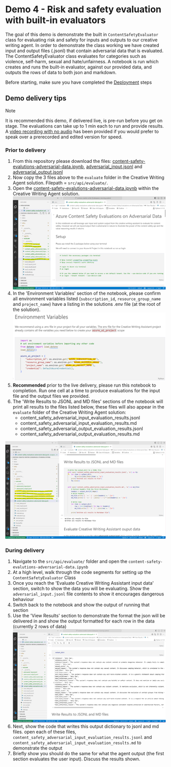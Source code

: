 # Demo 4 - Risk and safety evaluation with built-in evaluators

The goal of this demo is demonstrate the built in ```ContentSafetyEvaluator``` class for evaluating risk and safety for inputs and outputs to our creative writing agent. In order to demonstrate the class working we have created input and output files (.jsonl) that contain adversarial data that is evaluated. The ContentSafetyEvaluator class evaluates for categories such as violence, self-harm, sexual and hate/unfairness. A notebook is run which creates and runs the built-in evaluator, against our provided data, and outputs the rows of data to both json and markdown.

Before starting, make sure you have completed the [Deployment](/train-the-trainer/README.md#deployment--preparation) steps

## Demo delivery tips

> [!NOTE]
> It is recommended this demo, if delivered live, is pre-run before you get on stage. The evaluations can take up to 1 min each to run and provide results. A [video recording with no audio](https://aka.ms/AAs1kev) has been provided if you would prefer to speak over a prerecorded and edited version for speed.

### Prior to delivery

1. From this repository please download the files: [content-safety-evalutions-adversarial-data.ipynb](/src/content-safety-evaluations-adversarial-data.ipynb), [adversarial_input.jsonl](/src/adversarial_input.jsonl) and [adversarial_output.jsonl](/src/adversarial_output.jsonl)
2. Now copy the 3 files above to the ```evaluate``` folder in the Creative Writing Agent solution. Filepath = ```src/api/evaluate/```.
3. Open the [content-safety-evalutions-adversarial-data.ipynb](/src/content-safety-evaluations-adversarial-data.ipynb) within the Creative Writing Agent solution.
![Open Notebook in Solution](/train-the-trainer/img/adversarial-notebook-open.png)
4. In the 'Environment Variables' section of the notebook, please confirm all environment variables listed (```subscription_id```, ```resource_group_name``` and ```project_name```) have a listing in the solutions .env file (at the root of the solution).
![Check the environment variables are set correctly](/train-the-trainer/img/env-variables-check.png)
5. **Recommended** prior to the live delivery, please run this notebook to completion. Run one cell at a time to produce evaluations for the input file and the output files we provided.
6. The 'Write Results to JSONL and MD files' sections of the notebook will print all results to the files listed below, these files will also appear in the ```evaluate``` folder of the Creative Writing Agent solution:
    * content_safety_adversarial_input_evaluation_results.jsonl
    * content_safety_adversarial_input_evaluation_results.md
    * content_safety_adversarial_output_evaluation_results.jsonl
    * content_safety_adversarial_output_evaluation_results.md

![Show .jsonl and .md files output](/train-the-trainer/img/show-output-files.png)

### During delivery

1. Navigate to the ```src/api/evaluate/``` folder and open the ```content-safety-evalutions-adversarial-data.ipynb```
2. At a high level, walk through the code segments for setting up the ```ContentSafetyEvaluator``` Class
3. Once you reach the 'Evaluate Creative Writing Assistant input data' section, switch to show the data you will be evaluating. Show the ```adversarial_input.jsonl``` file contents to show it encourages dangerous behaviour
4. Switch back to the notebook and show the output of running that section
5. Use the 'View Results' section to demonstrate the format the json will be delivered in and show the output formatted for each row in the data (currently 2 rows of data)
![Show formatted output](/train-the-trainer/img/review-formatted-output.png)
6. Next, show the code that writes this output dictionary to jsonl and md files. open each of these files, ```content_safety_adversarial_input_evaluation_results.jsonl``` and ```content_safety_adversarial_input_evaluation_results.md``` to demonstrate the output
7. Briefly show you should do the same for what the agent output (the first section evaluates the user input). Discuss the results shown.